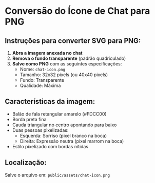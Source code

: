 # Conversão do Ícone de Chat para PNG

## Instruções para converter SVG para PNG:

1. **Abra a imagem anexada no chat**
2. **Remova o fundo transparente** (padrão quadriculado)
3. **Salve como PNG** com as seguintes especificações:
   - Nome: `chat-icon.png`
   - Tamanho: 32x32 pixels (ou 40x40 pixels)
   - Fundo: Transparente
   - Qualidade: Máxima

## Características da imagem:
- Balão de fala retangular amarelo (#FDCC00)
- Borda preta fina
- Cauda triangular no centro apontando para baixo
- Duas pessoas pixelizadas:
  - Esquerda: Sorriso (pixel branco na boca)
  - Direita: Expressão neutra (pixel marrom na boca)
- Estilo pixelizado com bordas nítidas

## Localização:
Salve o arquivo em: `public/assets/chat-icon.png`
